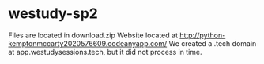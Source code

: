 # westudy-sp2

Files are located in download.zip
Website located at http://python-kemptonmccarty2020576609.codeanyapp.com/
We created a .tech domain at app.westudysessions.tech, but it did not process in time.
